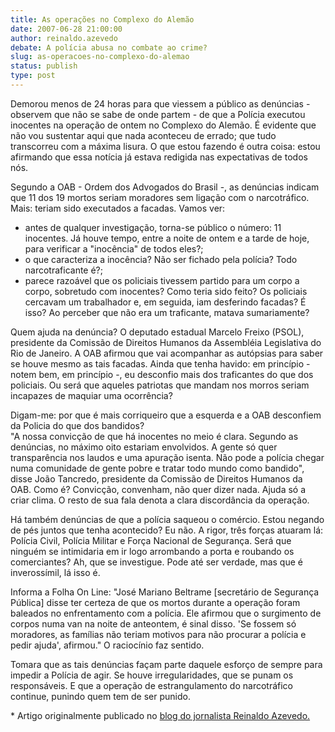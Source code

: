 ```yaml
---
title: As operações no Complexo do Alemão
date: 2007-06-28 21:00:00
author: reinaldo.azevedo
debate: A polícia abusa no combate ao crime?
slug: as-operacoes-no-complexo-do-alemao
status: publish 
type: post
---
```


Demorou menos de 24 horas para que viessem a público as denúncias - observem que não se sabe de onde partem - de que a Polícia executou inocentes na operação de ontem no Complexo do Alemão. É evidente que não vou sustentar aqui que nada aconteceu de errado; que tudo transcorreu com a máxima lisura. O que estou fazendo é outra coisa: estou afirmando que essa notícia já estava redigida nas expectativas de todos nós.


Segundo a OAB - Ordem dos Advogados do Brasil -, as denúncias indicam que 11 dos 19 mortos seriam moradores sem ligação com o narcotráfico. Mais: teriam sido executados a facadas. Vamos ver:


- antes de qualquer investigação, torna-se público o número: 11 inocentes. Já houve tempo, entre a noite de ontem e a tarde de hoje, para verificar a "inocência" de todos eles?;  
- o que caracteriza a inocência? Não ser fichado pela polícia? Todo narcotraficante é?;  
- parece razoável que os policiais tivessem partido para um corpo a corpo, sobretudo com inocentes? Como teria sido feito? Os policiais cercavam um trabalhador e, em seguida, iam desferindo facadas? É isso? Ao perceber que não era um traficante, matava sumariamente?


Quem ajuda na denúncia? O deputado estadual Marcelo Freixo (PSOL), presidente da Comissão de Direitos Humanos da Assembléia Legislativa do Rio de Janeiro. A OAB afirmou que vai acompanhar as autópsias para saber se houve mesmo as tais facadas. Ainda que tenha havido: em princípio - notem bem, em princípio -, eu desconfio mais dos traficantes do que dos policiais. Ou será que aqueles patriotas que mandam nos morros seriam incapazes de maquiar uma ocorrência?


Digam-me: por que é mais corriqueiro que a esquerda e a OAB desconfiem da Policia do que dos bandidos?  
"A nossa convicção de que há inocentes no meio é clara. Segundo as denúncias, no máximo oito estariam envolvidos. A gente só quer transparência nos laudos e uma apuração isenta. Não pode a polícia chegar numa comunidade de gente pobre e tratar todo mundo como bandido", disse João Tancredo, presidente da Comissão de Direitos Humanos da OAB. Como é? Convicção, convenham, não quer dizer nada. Ajuda só a criar clima. O resto de sua fala denota a clara discordância da operação.


Há também denúncias de que a polícia saqueou o comércio. Estou negando de pés juntos que tenha acontecido? Eu não. A rigor, três forças atuaram lá: Polícia Civil, Polícia Militar e Força Nacional de Segurança. Será que ninguém se intimidaria em ir logo arrombando a porta e roubando os comerciantes? Ah, que se investigue. Pode até ser verdade, mas que é inverossímil, lá isso é.


Informa a Folha On Line: "José Mariano Beltrame [secretário de Segurança Pública] disse ter certeza de que os mortos durante a operação foram baleados no enfrentamento com a polícia. Ele afirmou que o surgimento de corpos numa van na noite de anteontem, é sinal disso. 'Se fossem só moradores, as famílias não teriam motivos para não procurar a polícia e pedir ajuda', afirmou." O raciocínio faz sentido.


Tomara que as tais denúncias façam parte daquele esforço de sempre para impedir a Polícia de agir. Se houve irregularidades, que se punam os responsáveis. E que a operação de estrangulamento do narcotráfico continue, punindo quem tem de ser punido.


\* Artigo originalmente publicado no [blog do jornalista Reinaldo Azevedo.](http://veja.abril.com.br/blogs/reinaldo/)


